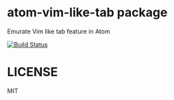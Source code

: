 # atom-vim-like-tab package

Emurate Vim like tab feature in Atom

[![Build Status](https://travis-ci.org/Kesin11/atom-vim-like-tab.svg?branch=master)](https://travis-ci.org/Kesin11/atom-vim-like-tab)

# LICENSE
MIT
